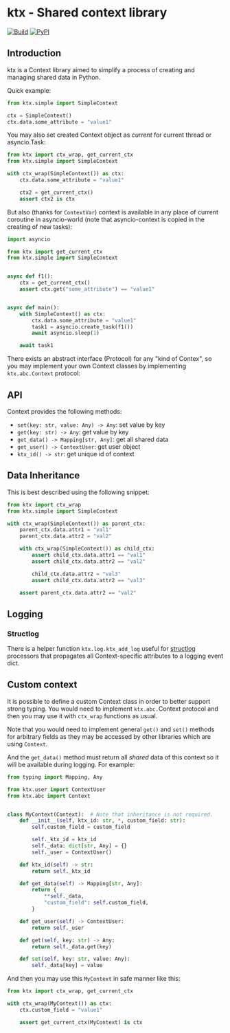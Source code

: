 # ktx - Shared context library

[![Build](https://github.com/ktsstudio/ktx/actions/workflows/actions.yaml/badge.svg?branch=main)](https://github.com/ktsstudio/ktx/actions)
[![PyPI](https://img.shields.io/pypi/v/ktx.svg)](https://pypi.python.org/pypi/ktx)

## Introduction

ktx is a Context library aimed to simplify a process of creating and managing shared data in Python.

Quick example:

```python
from ktx.simple import SimpleContext

ctx = SimpleContext()
ctx.data.some_attribute = "value1"
```

You may also set created Context object as *current* for current thread or asyncio.Task:

```python
from ktx import ctx_wrap, get_current_ctx
from ktx.simple import SimpleContext

with ctx_wrap(SimpleContext()) as ctx:
    ctx.data.some_attribute = "value1"

    ctx2 = get_current_ctx()
    assert ctx2 is ctx
```

But also (thanks for `ContextVar`) context is available in any place of current coroutine in asyncio-world (note that asyncio-context is copied in the creating of new tasks):

````python
import asyncio

from ktx import get_current_ctx
from ktx.simple import SimpleContext


async def f1():
    ctx = get_current_ctx()
    assert ctx.get("some_attribute") == "value1"


async def main():
    with SimpleContext() as ctx:
        ctx.data.some_attribute = "value1"
        task1 = asyncio.create_task(f1())
        await asyncio.sleep(1)

    await task1
````

There exists an abstract interface (Protocol) for any "kind of Contex", so you may implement your own Context classes by implementing `ktx.abc.Context` protocol:

## API

Context provides the following methods:

- `set(key: str, value: Any) -> Any`: set value by key
- `get(key: str) -> Any`: get value by key
- `get_data() -> Mapping[str, Any]`: get all shared data
- `get_user() -> ContextUser`: get user object
- `ktx_id() -> str`: get unique id of context

## Data Inheritance

This is best described using the following snippet:

```python
from ktx import ctx_wrap
from ktx.simple import SimpleContext

with ctx_wrap(SimpleContext()) as parent_ctx:
    parent_ctx.data.attr1 = "val1"
    parent_ctx.data.attr2 = "val2"

    with ctx_wrap(SimpleContext()) as child_ctx:
        assert child_ctx.data.attr1 == "val1"
        assert child_ctx.data.attr2 == "val2"

        child_ctx.data.attr2 = "val3"
        assert child_ctx.data.attr2 == "val3"

    assert parent_ctx.data.attr2 == "val2"
```


## Logging

### Structlog
There is a helper function `ktx.log.ktx_add_log` useful for [structlog](https://structlog.org/) processors that propagates all Context-specific attributes to a logging event dict.

## Custom context

It is possible to define a custom Context class in order to better support strong typing. You would need to implement `ktx.abc.`Context protocol and then you may use it with `ctx_wrap` functions as usual.

Note that you would need to implement general `get()` and `set()` methods for arbitrary fields as they may be accessed by other libraries which are using `Context`.

And the `get_data()` method must return all *shared* data of this context so it will be available during logging. For example:

```python
from typing import Mapping, Any

from ktx.user import ContextUser
from ktx.abc import Context


class MyContext(Context):  # Note that inheritance is not required.
    def __init__(self, ktx_id: str, *, custom_field: str):
        self.custom_field = custom_field

        self._ktx_id = ktx_id
        self._data: dict[str, Any] = {}
        self._user = ContextUser()

    def ktx_id(self) -> str:
        return self._ktx_id

    def get_data(self) -> Mapping[str, Any]:
        return {
            **self._data,
            "custom_field": self.custom_field,
        }

    def get_user(self) -> ContextUser:
        return self._user

    def get(self, key: str) -> Any:
        return self._data.get(key)

    def set(self, key: str, value: Any):
        self._data[key] = value
```


And then you may use this `MyContext` in safe manner like this:

```python
from ktx import ctx_wrap, get_current_ctx

with ctx_wrap(MyContext()) as ctx:
    ctx.custom_field = "value1"

    assert get_current_ctx(MyContext) is ctx
```

